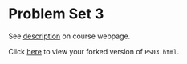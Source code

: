 # Problem Set 3

See [description](https://rudeboybert.github.io/STAT495/#problem_set_3) on course webpage.

Click [here](http://htmlpreview.github.io/?https://github.com/JDLancaster/PS03/blob/master/PS03.html) to view your forked version of `PS03.html`.